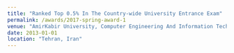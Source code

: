```yaml
---
title: "Ranked Top 0.5% In The Country-wide University Entrance Exam"
permalink: /awards/2017-spring-award-1
venue: "AmirKabir University, Computer Engineering And Information Technology Department"
date: 2013-01-01
location: "Tehran, Iran"
---
```



